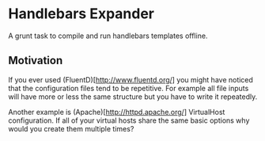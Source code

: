 Handlebars Expander
===================
A grunt task to compile and run handlebars templates offline.

Motivation
----------
If you ever used (FluentD)[http://www.fluentd.org/] you might have noticed
that the configuration files tend to be repetitive.
For example all file inputs will have more or less the same structure
but you have to write it repeatedly.

Another example is (Apache)[http://httpd.apache.org/] VirtualHost configuration.
If all of your virtual hosts share the same basic options why would you
create them multiple times?
